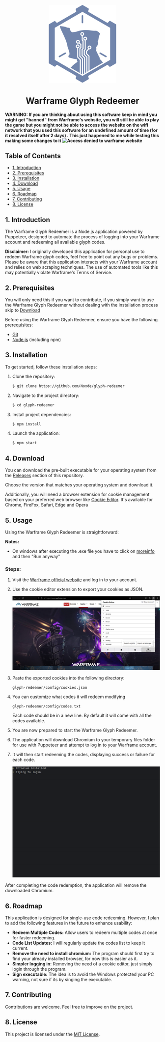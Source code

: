 <div align=center> 
  <img alt="creator-program-logo" src="./Images/creator-program-logo.png" width="220px">
</div>

<h1 align="center">Warframe Glyph Redeemer</h1>

**WARNING: If you are thinking about using this software keep in mind you might get "banned" from Warframe's website, you will still be able to play the game but you might not be able to access the website on the wifi network that you used this software for an undefined amount of time (for it resolved itself after 2 days) . This just happened to me while testing this making some changes to it ![Access denied to warframe website](https://i.imgur.com/xZfzujN.png)**

## Table of Contents

- [1. Introduction](#1-introduction)
- [2. Prerequisites](#2-prerequisites)
- [3. Installation](#3-installation)
- [4. Download](#4-download)
- [5. Usage](#5-usage)
- [6. Roadmap](#6-roadmap)
- [7. Contributing](#7-contributing)
- [8. License](#8-license)

## 1. Introduction

The Warframe Glyph Redeemer is a Node.js application powered by Puppeteer, designed to automate the process of logging into your Warframe account and redeeming all available glyph codes.

**Disclaimer:** I originally developed this application for personal use to redeem Warframe glyph codes, feel free to point out any bugs or problems. Please be aware that this application interacts with your Warframe account and relies on web scraping techniques. The use of automated tools like this may potentially violate Warframe's Terms of Service.

## 2. Prerequisites

You will only need this if you want to contribute, if you simply want to use the Warframe Glyph Redeemer without dealing with the installation process skip to [Download](#4-download)

Before using the Warframe Glyph Redeemer, ensure you have the following prerequisites:

- [Git](https://git-scm.com/)
- [Node.js](https://nodejs.org/) (including npm)

## 3. Installation

To get started, follow these installation steps:

1. Clone the repository:

   ```bash
   $ git clone https://github.com/Noxde/glyph-redeemer
   ```

2. Navigate to the project directory:

   ```bash
   $ cd glyph-redeemer
   ```

3. Install project dependencies:

   ```bash
   $ npm install
   ```

4. Launch the application:

   ```bash
   $ npm start
   ```

## 4. Download

You can download the pre-built executable for your operating system from the [Releases](https://github.com/Noxde/glyph-redeemer/releases) section of this repository.

Choose the version that matches your operating system and download it.

Additionally, you will need a browser extension for cookie management based on your preferred web browser like
[Cookie Editor](https://cookie-editor.cgagnier.ca/). It's available for Chrome, FireFox, Safari, Edge and Opera

## 5. Usage

Using the Warframe Glyph Redeemer is straightforward:

**Notes:**

- On windows after executing the .exe file you have to click on <ins>moreinfo</ins> and then "Run anyway"

### **Steps**:

1. Visit the [Warframe official website](https://www.warframe.com/) and log in to your account.

2. Use the cookie editor extension to export your cookies as JSON.

   ![Cookie Editor](Images/cookie-editor.png)

3. Paste the exported cookies into the following directory:

   ```
   glyph-redeemer/config/cookies.json
   ```

4. You can customize what codes it will redeem modifying

   ```
   glyph-redeemer/config/codes.txt
   ```

   Each code should be in a new line. By default it will come with all the codes available.

5. You are now prepared to start the Warframe Glyph Redeemer.

6. The application will download Chromium to your temporary files folder for use with Puppeteer and attempt to log in to your Warframe account.

7. It will then start redeeming the codes, displaying success or failure for each code.

   ![Glyph Redeemer in Action](Images/glyph-redeemer_demo.gif)

After completing the code redemption, the application will remove the downloaded Chromium.

## 6. Roadmap

This application is designed for single-use code redeeming. However, I plan to add the following features in the future to enhance usability:

- **Redeem Multiple Codes:** Allow users to redeem multiple codes at once for faster redeeming.
- **Code List Updates:** I will regularly update the codes list to keep it current.
- **Remove the need to install chromium:** The program should first try to find your already installed browser, for now this is easier as it.
- **Simpler logging in:** Removing the need of a cookie editor, just simply login through the program.
- **Sign executable:** The idea is to avoid the Windows protected your PC warning, not sure if its by singing the executable.

## 7. Contributing

Contributions are welcome. Feel free to improve on the project.

## 8. License

This project is licensed under the [MIT License](LICENSE).
